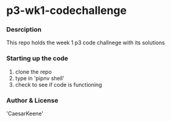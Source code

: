 # p3-wk1-codechallenge
### Desrciption 
This repo holds the week 1 p3 code challnege with its solutions 
### Starting up the code 
1. clone the repo 
2. type in 'pipnv shell'
3. check to see if code is functioning
### Author & License 
'CaesarKeene'

